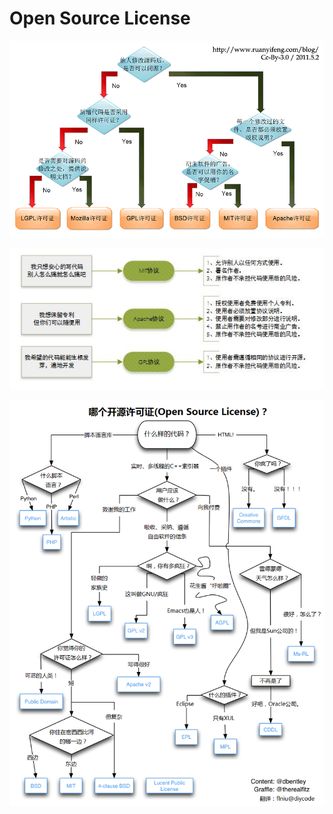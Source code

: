 # Open Source License

![](<.gitbook/assets/image (7).png>)

![](<.gitbook/assets/image (6).png>)

![](<.gitbook/assets/image (8).png>)
